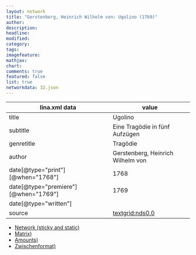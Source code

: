 ```yaml
---
layout: network
title: "Gerstenberg, Heinrich Wilhelm von: Ugolino (1769)"
author:
description:
headline:
modified:
category:
tags:
imagefeature: 
mathjax: 
chart: 
comments: true
featured: false
list: true
networkdata: 32.json
---
```

lina.xml data  | value
------------- | -------------
title|Ugolino
subtitle|Eine Tragödie in fünf Aufzügen
genretitle|Tragödie
author|Gerstenberg, Heinrich Wilhelm von
date[@type="print"][@when="1768"]|1768
date[@type="premiere"][@when="1769"]|1769
date[@type="written"]|
source|[textgrid:nds0.0](https://textgridlab.org/1.0/tgcrud-public/rest/textgrid:nds0.0/data)



* [Network (sticky and static)](/linas/network32)
* [Matrix)](/linas/matrix32)
* [Amounts)](/linas/amount32)
* [Zwischenformat)](/linas/lina32 )
